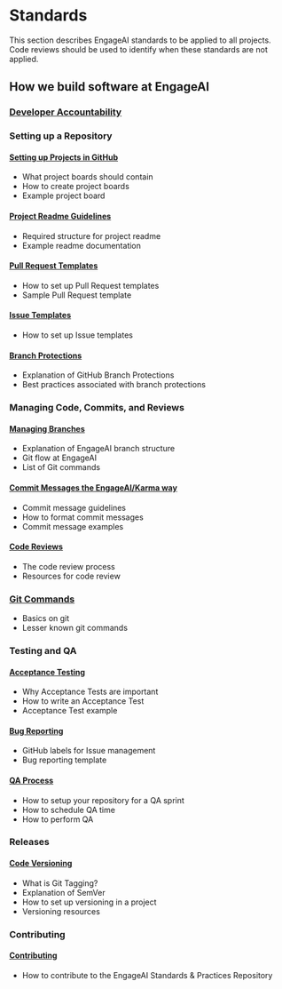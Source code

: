 # Standards

This section describes EngageAI standards to be applied to all projects. Code reviews should be used to identify when these standards are not applied.

## How we build software at EngageAI

### [Developer Accountability](developer-accountability.md)

### Setting up a Repository

#### [Setting up Projects in GitHub](project-setup.md)

- What project boards should contain
- How to create project boards
- Example project board

#### [Project Readme Guidelines](readme-guidelines.md)

- Required structure for project readme
- Example readme documentation

#### [Pull Request Templates](pull-request-template.md)

- How to set up Pull Request templates
- Sample Pull Request template

#### [Issue Templates](issue-template.md)

- How to set up Issue templates

#### [Branch Protections](branch-protections.md)

- Explanation of GitHub Branch Protections
- Best practices associated with branch protections

### Managing Code, Commits, and Reviews

#### [Managing Branches](branching.md)

- Explanation of EngageAI branch structure
- Git flow at EngageAI
- List of Git commands

#### [Commit Messages the EngageAI/Karma way](commits.md)

- Commit message guidelines
- How to format commit messages
- Commit message examples

#### [Code Reviews](code-reviews.md)

- The code review process
- Resources for code review

### [Git Commands](git-commands.md)

- Basics on git
- Lesser known git commands

### Testing and QA

#### [Acceptance Testing](acceptance-testing.md)

- Why Acceptance Tests are important
- How to write an Acceptance Test
- Acceptance Test example

#### [Bug Reporting](bug-reporting.md)

- GitHub labels for Issue management
- Bug reporting template

#### [QA Process](qa-process.md)

- How to setup your repository for a QA sprint
- How to schedule QA time
- How to perform QA

### Releases

#### [Code Versioning](code-versioning.md)

- What is Git Tagging?
- Explanation of SemVer
- How to set up versioning in a project
- Versioning resources

### Contributing

#### [Contributing](contributing.md)

- How to contribute to the EngageAI Standards & Practices Repository
